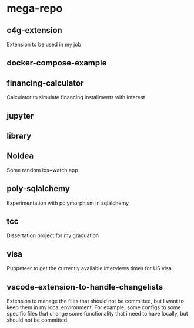 # mega-repo

## c4g-extension

Extension to be used in my job

## docker-compose-example

## financing-calculator

Calculator to simulate financing installments with interest

## jupyter

## library

## NoIdea

Some random ios+watch app

## poly-sqlalchemy

Experimentation with polymorphism in sqlalchemy

## tcc

Dissertation project for my graduation

## visa

Puppeteer to get the currently available interviews times for US visa

## vscode-extension-to-handle-changelists

Extension to manage the files that should not be committed, but I want to keep them in my local environment.
For example, some configs to some specific files that change some functionality that i need to have locally, but should not be committed.
